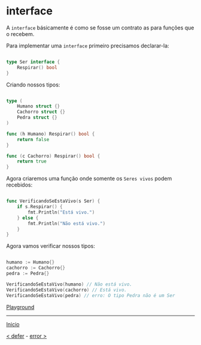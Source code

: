 # interface

A `interface` básicamente é como se fosse um contrato as para funções que o recebem.

Para implementar uma `interface` primeiro precisamos declarar-la:

```go

type Ser interface {
    Respirar() bool
}

```

Criando nossos tipos:

```go

type (
    Humano struct {}
    Cachorro struct {}
    Pedra struct {}
)

func (h Humano) Respirar() bool {
    return false
}

func (c Cachorro) Respirar() bool {
    return true
}

```

Agora criaremos uma função onde somente os `Seres vivos` podem recebidos:

```go

func VerificandoSeEstaVivo(s Ser) {
    if s.Respirar() {
        fmt.Println("Está vivo.")
    } else {
        fmt.Println("Não está vivo.")
    }
}

```

Agora vamos verificar nossos tipos:

```go

humano := Humano{}
cachorro := Cachorro{}
pedra := Pedra{}

VerificandoSeEstaVivo(humano) // Não está vivo.
VerificandoSeEstaVivo(cachorro) // Está vivo.
VerificandoSeEstaVivo(pedra) // erro: O tipo Pedra não é um Ser

```
[Playground](https://play.golang.org/p/VdEZ7M8wEi)

---
[Inicio](../README.md)

[< defer](../defer/) - [error >](../error/)
